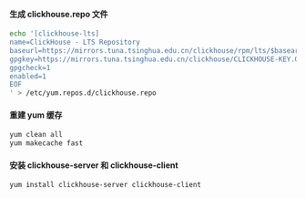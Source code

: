 #### 生成 clickhouse.repo 文件

```bash
echo '[clickhouse-lts]
name=ClickHouse - LTS Repository
baseurl=https://mirrors.tuna.tsinghua.edu.cn/clickhouse/rpm/lts/$basearch/
gpgkey=https://mirrors.tuna.tsinghua.edu.cn/clickhouse/CLICKHOUSE-KEY.GPG
gpgcheck=1
enabled=1
EOF
' > /etc/yum.repos.d/clickhouse.repo
```

#### 重建 yum 缓存

```bash
yum clean all
yum makecache fast
```

#### 安装 clickhouse-server 和 clickhouse-client

```bash
yum install clickhouse-server clickhouse-client
```

